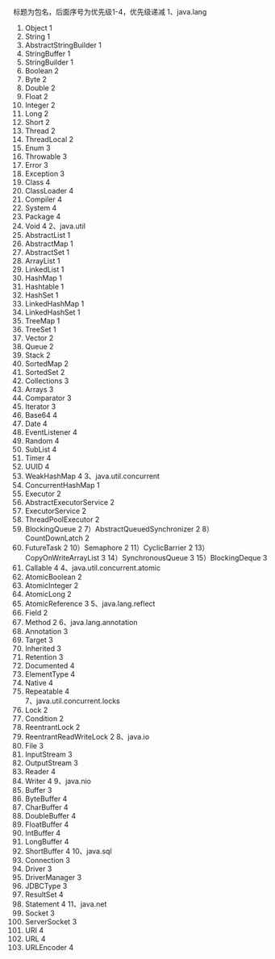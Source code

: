 标题为包名，后面序号为优先级1-4，优先级递减
1、java.lang
1) Object 1
2) String 1
3) AbstractStringBuilder 1
4) StringBuffer 1
5) StringBuilder 1
6) Boolean 2
7) Byte 2
8) Double 2
9) Float 2
10) Integer 2
11) Long 2
12) Short 2
13) Thread 2
14) ThreadLocal 2
15) Enum 3
16) Throwable 3
17) Error 3
18) Exception 3
19) Class 4
20) ClassLoader 4
21) Compiler 4
22) System 4
23) Package 4
24) Void 4
2、java.util
1) AbstractList 1
2) AbstractMap 1
3) AbstractSet 1
4) ArrayList 1
5) LinkedList 1
6) HashMap 1
7) Hashtable 1
8) HashSet 1
9) LinkedHashMap 1
10) LinkedHashSet 1
11) TreeMap 1
12) TreeSet 1
13) Vector 2
14) Queue 2
15) Stack 2
16) SortedMap 2
17) SortedSet 2
18) Collections 3
19) Arrays 3
20) Comparator 3
21) Iterator 3
22) Base64 4
23) Date 4
24) EventListener 4
25) Random 4
26) SubList 4
27) Timer 4
28) UUID 4
29) WeakHashMap 4
3、java.util.concurrent
1) ConcurrentHashMap 1
2) Executor 2
3) AbstractExecutorService 2
4) ExecutorService 2
5) ThreadPoolExecutor 2
6) BlockingQueue 2
7）AbstractQueuedSynchronizer 2
8）CountDownLatch 2
9) FutureTask 2
10）Semaphore 2
11）CyclicBarrier 2
13）CopyOnWriteArrayList 3
14）SynchronousQueue 3
15）BlockingDeque 3
16) Callable 4
4、java.util.concurrent.atomic
1) AtomicBoolean 2
2) AtomicInteger 2
3) AtomicLong 2
4) AtomicReference 3
5、java.lang.reflect
1) Field 2
2) Method 2
6、java.lang.annotation
1) Annotation 3
2) Target 3
3) Inherited 3
4) Retention 3
5) Documented 4
6) ElementType 4
7) Native 4
8) Repeatable 4  
7、java.util.concurrent.locks
1) Lock 2
2) Condition 2
3) ReentrantLock 2
4) ReentrantReadWriteLock 2
8、java.io
1) File 3
2) InputStream   3
3) OutputStream  3
4) Reader  4
5) Writer  4
9、java.nio
1) Buffer 3
2) ByteBuffer 4
3) CharBuffer 4
4) DoubleBuffer 4
5) FloatBuffer 4
6) IntBuffer 4
7) LongBuffer 4
8) ShortBuffer 4
10、java.sql
1) Connection 3
2) Driver 3
3) DriverManager 3
4) JDBCType 3
5) ResultSet 4
6) Statement 4
11、java.net
1) Socket 3
2) ServerSocket 3
3) URI 4
4) URL 4
5) URLEncoder 4

